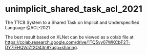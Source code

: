 # unimplicit_shared_task_acl_2021
The TTCB System to a Shared Task on Implicit and Underspecified Language @ACL-2021

The best result based on XLNet can be viewed as a colab file at https://colab.research.google.com/drive/1TQ5vy07WKCbF2T-DY7lEHQVdZtXO43n8?usp=sharing. 
